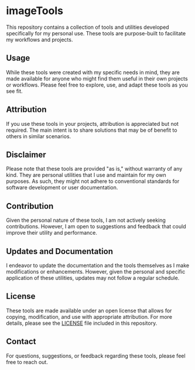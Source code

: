# imageTools

This repository contains a collection of tools and utilities developed specifically for my personal use. These tools are purpose-built to facilitate my workflows and projects.

## Usage
While these tools were created with my specific needs in mind, they are made available for anyone who might find them useful in their own projects or workflows. Please feel free to explore, use, and adapt these tools as you see fit.

## Attribution
If you use these tools in your projects, attribution is appreciated but not required. The main intent is to share solutions that may be of benefit to others in similar scenarios.

## Disclaimer
Please note that these tools are provided "as is," without warranty of any kind. They are personal utilities that I use and maintain for my own purposes. As such, they might not adhere to conventional standards for software development or user documentation.

## Contribution
Given the personal nature of these tools, I am not actively seeking contributions. However, I am open to suggestions and feedback that could improve their utility and performance.

## Updates and Documentation
I endeavor to update the documentation and the tools themselves as I make modifications or enhancements. However, given the personal and specific application of these utilities, updates may not follow a regular schedule.

## License
These tools are made available under an open license that allows for copying, modification, and use with appropriate attribution. For more details, please see the [LICENSE](LICENSE) file included in this repository.

## Contact
For questions, suggestions, or feedback regarding these tools, please feel free to reach out.